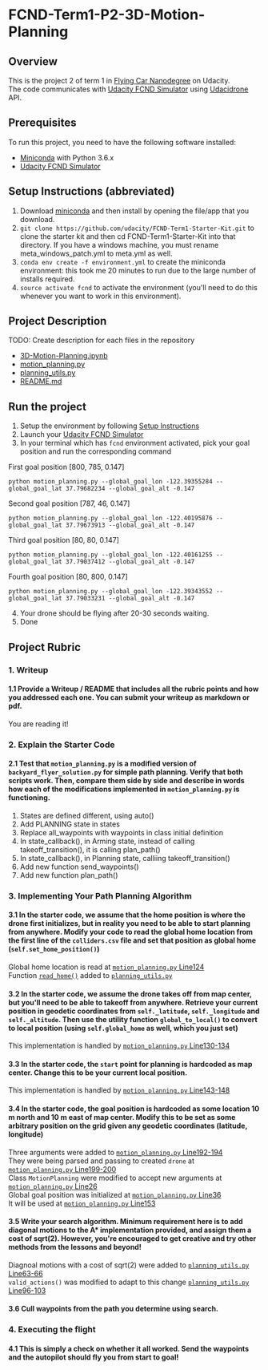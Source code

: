 # FCND-Term1-P2-3D-Motion-Planning

## Overview
This is the project 2 of term 1 in [Flying Car Nanodegree](https://www.udacity.com/course/flying-car-nanodegree--nd787) on Udacity.  
The code communicates with [Udacity FCND Simulator](https://github.com/udacity/FCND-Simulator-Releases/releases) using [Udacidrone](https://udacity.github.io/udacidrone/) API.

## Prerequisites
To run this project, you need to have the following software installed:  
- [Miniconda](https://conda.io/miniconda.html) with Python 3.6.x  
- [Udacity FCND Simulator](https://github.com/udacity/FCND-Simulator-Releases/releases)

## Setup Instructions (abbreviated)
1. Download [miniconda](https://conda.io/miniconda.html) and then install by opening the file/app that you download.  
2. `git clone https://github.com/udacity/FCND-Term1-Starter-Kit.git` to clone the starter kit and then cd FCND-Term1-Starter-Kit into that directory. If you have a windows machine, you must rename meta_windows_patch.yml to meta.yml as well.  
3. `conda env create -f environment.yml` to create the miniconda environment: this took me 20 minutes to run due to the large number of installs required.  
4. `source activate fcnd` to activate the environment (you'll need to do this whenever you want to work in this environment).

## Project Description
TODO: Create description for each files in the repository
- [3D-Motion-Planning.ipynb](./3D-Motion-Planning.ipynb)
- [motion_planning.py](./motion_planning.py)
- [planning_utils.py](./planning_utils.py)
- [README.md](./README.md)

## Run the project
1. Setup the environment by following [Setup Instructions](./README.md#12)  
2. Launch your [Udacity FCND Simulator](https://github.com/udacity/FCND-Simulator-Releases/releases)  
3. In your terminal which has `fcnd` environment activated, pick your goal position and run the corresponding command  

First goal position [800, 785, 0.147]  
```
python motion_planning.py --global_goal_lon -122.39355284 --global_goal_lat 37.79682234 --global_goal_alt -0.147
```
Second goal position [787, 46, 0.147]  
```
python motion_planning.py --global_goal_lon -122.40195876 --global_goal_lat 37.79673913 --global_goal_alt -0.147
```
Third goal position [80, 80, 0.147]  
```
python motion_planning.py --global_goal_lon -122.40161255 --global_goal_lat 37.79037412 --global_goal_alt -0.147
```
Fourth goal position [80, 800, 0.147]  
```
python motion_planning.py --global_goal_lon -122.39343552 --global_goal_lat 37.79033231 --global_goal_alt -0.147
```
4. Your drone should be flying after 20-30 seconds waiting.  
5. Done  

## Project Rubric
### 1. Writeup  
#### 1.1 Provide a Writeup / README that includes all the rubric points and how you addressed each one. You can submit your writeup as markdown or pdf.  
You are reading it!  
### 2. Explain the Starter Code  
#### 2.1 Test that `motion_planning.py` is a modified version of `backyard_flyer_solution.py` for simple path planning. Verify that both scripts work. Then, compare them side by side and describe in words how each of the modifications implemented in `motion_planning.py` is functioning.  
1. States are defined different, using auto()  
2. Add PLANNING state in states  
3. Replace all_waypoints with waypoints in class initial definition  
4. In state_callback(), in Arming state, instead of calling takeoff_transition(), it is calling plan_path()  
5. In state_callback(), in Planning state, calliing takeoff_transition()  
6. Add new function send_waypoints()  
7. Add new function plan_path()  
### 3. Implementing Your Path Planning Algorithm  
#### 3.1 In the starter code, we assume that the home position is where the drone first initializes, but in reality you need to be able to start planning from anywhere. Modify your code to read the global home location from the first line of the `colliders.csv` file and set that position as global home (`self.set_home_position()`)  
Global home location is read at [`motion_planning.py` Line124](./motion_planning.py#L124)  
Function [`read_home()`](./planning_utils.py#L164-L180) added to [`planning_utils.py`](./planning_utils.py)  
#### 3.2 In the starter code, we assume the drone takes off from map center, but you'll need to be able to takeoff from anywhere. Retrieve your current position in geodetic coordinates from `self._latitude`, `self._longitude` and `self._altitude`. Then use the utility function `global_to_local()` to convert to local position (using `self.global_home` as well, which you just set)  
This implementation is handled by [`motion_planning.py` Line130-134](./motion_planning.py#L130-L134)
#### 3.3 In the starter code, the `start` point for planning is hardcoded as map center. Change this to be your current local position.  
This implementation is handled by [`motion_planning.py` Line143-148](./motion_planning.py#L143-L148)  
#### 3.4 In the starter code, the goal position is hardcoded as some location 10 m north and 10 m east of map center. Modify this to be set as some arbitrary position on the grid given any geodetic coordinates (latitude, longitude)  
Three arguments were added to [`motion_planning.py` Line192-194](./motion_planning.py#L192-L194)  
They were being parsed and passing to created `drone` at [`motion_planning.py` Line199-200](./motion_planning.py#L199-L200)  
Class `MotionPlanning` were modified to accept new arguments at [`motion_planning.py` Line26](./motion_planning.py#L26)  
Global goal position was initialized at [`motion_planning.py` Line36](./motion_planning.py#L36)  
It will be used at [`motion_planning.py` Line153](./motion_planning.py#L153)  
#### 3.5 Write your search algorithm. Minimum requirement here is to add diagonal motions to the A* implementation provided, and assign them a cost of sqrt(2). However, you're encouraged to get creative and try other methods from the lessons and beyond!  
Diagnoal motions with a cost of sqrt(2) were added to [`planning_utils.py` Line63-66](./planning_utils.py#L63-L66)  
`valid_actions()` was modified to adapt to this change [`planning_utils.py` Line96-103](./planning_utils.py#L96-L103)  
#### 3.6 Cull waypoints from the path you determine using search.  

### 4. Executing the flight  
#### 4.1 This is simply a check on whether it all worked. Send the waypoints and the autopilot should fly you from start to goal!  
